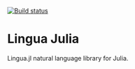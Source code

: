 [![Build status](https://travis-ci.org/patch/stemmer-jl.png)](https://travis-ci.org/patch/stemmer-jl)

# Lingua Julia

Lingua.jl natural language library for Julia.
